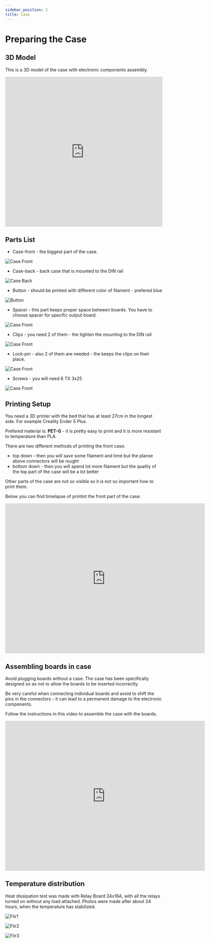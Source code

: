 ```yaml
---
sidebar_position: 2
title: Case
---
```


# Preparing the Case

## 3D Model

This is a 3D model of the case with electronic components assembly.

<iframe src="https://myhub.autodesk360.com/ue28f460a/g/shares/SH9285eQTcf875d3c5392fc876974a3e3df6?viewState=NoIgbgDAdAjCA0IDeAdEAXAngBwKZoC40ARXAZwEsBzAOzXjQEMyzd1C0AWAMwBMBWCACMAzAE4AtAHYRQoRJ64REgByMxKiTH4iATEIBsjGGKmcpaAL4gAukA" allowfullscreen="true"
webkitallowfullscreen="true" mozallowfullscreen="true"
width="100%" height="480" frameborder="0"></iframe>

## Parts List

- Case-front - the biggest part of the case.

![Case Front](/img/case-front.jpg)

- Case-back - back case that is mounted to the DIN rail

![Case Back](/img/case-back.jpg)

- Button - should be printed with different color of filament - prefered blue

![Button](/img/button.jpg)

- Spacer - this part keeps proper space between boards. You have to choose spacer for specific output board.

![Case Front](/img/spacer.jpg)

- Clips - you need 2 of them - the tighten the mounting to the DIN rail

![Case Front](/img/clips.jpg)

- Lock-pin - also 2 of them are needed - the keeps the clips on their place.

![Case Front](/img/lock-pin.jpg)

- Screws - you will need 6 TX 3x25

![Case Front](/img/screw.jpg)

## Printing Setup

You need a 3D printer with the bed that has at least 27cm in the longest side. For example Creality Ender 5 Plus.

Prefered material is: **PET-G** - it is pretty easy to print and it is more resistant to temperature than PLA.

There are two different methods of printing the front case:

- top down - then you will save some filament and time but the planse above connectors will be rought
- bottom down - then you will spend lot more filament but the quality of the top part of the case will be a lot better

Other parts of the case are not so visible so it is not so important how to print them.

Below you can find timelapse of printint the front part of the case:

<iframe src="https://www.youtube.com/embed/QjhMvNn7mG0" frameborder="0" allowfullscreen="true" webkitallowfullscreen="true" mozallowfullscreen="true" width="640" height="480"></iframe>

## Assembling boards in case

Avoid plugging boards without a case. The case has been specifically designed so as not to allow the boards to be inserted incorrectly.

Be very careful when connecting individual boards and avoid to shift the pins in the connectors - it can lead to a permanent damage to the electronic components.

Follow the instructions in this video to assemble the case with the boards.

<iframe src="https://www.youtube.com/embed/KZuwtOQaxaY" frameborder="0" allowfullscreen="true" webkitallowfullscreen="true" mozallowfullscreen="true" width="640" height="480"></iframe>

## Temperature distribution

Heat dissipation test was made with Relay Board 24x16A, with all the relays turned on without any load attached. Photos were made after about 24 hours, when the temperature has stabilized.

![Flir1](/img/FLIR1.jpg)

![Flir2](/img/FLIR2.jpg)

![Flir3](/img/FLIR3.jpg)
